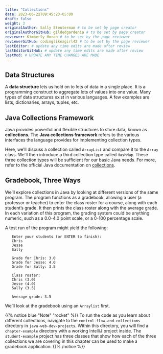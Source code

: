 ```yaml
---
title: "Collections"
date: 2023-06-22T09:45:23-05:00
draft: false
weight: 3
originalAuthor: Sally Steuterman # to be set by page creator
originalAuthorGitHub: gildedgardenia # to be set by page creator
reviewer: Kimberly Horan # to be set by the page reviewer
reviewerGitHub: codinglikeagirl42 # to be set by the page reviewer
lastEditor: # update any time edits are made after review
lastEditorGitHub: # update any time edits are made after review
lastMod: # UPDATE ANY TIME CHANGES ARE MADE
---
```


## Data Structures

A **data structure** lets us hold on to lots of data in a single place. It 
is a programming construct to aggregate lots of values into one value. Many 
types of data structures exist in various languages. A few examples are 
lists, dictionaries, arrays, tuples, etc. 

## Java Collections Framework

Java provides powerful and flexible structures to store data, known as
**collections**. The **Java collections framework** refers to the various interfaces
the language provides for implementing collection types. 

Here, we'll discuss a collection called `ArrayList` and compare it to the 
`Array` class. We'll then introduce a third collection type called `HashMap`. 
These three collection types will be sufficient for our basic Java needs. 
For more, refer to the official Java documentation on [collections](http://docs.oracle.com/javase/8/docs/api/java/util/Collections.html).

## Gradebook, Three Ways

We’ll explore collections in Java by looking at different versions of
the same program. The program functions as a gradebook, allowing a
user (a professor or teacher) to enter the class roster for a course,
along with each student’s grade. It then prints the class roster along
with the average grade. In each variation of this program, the grading
system could be anything numeric, such as a 0.0-4.0 point scale, or a
0-100 percentage scale.

A test run of the program might yield the following:

```console
   Enter your students (or ENTER to finish):
   Chris
   Jesse
   Sally

   Grade for Chris: 3.0
   Grade for Jesse: 4.0
   Grade for Sally: 3.5

   Class roster:
   Chris (3.0)
   Jesse (4.0)
   Sally (3.5)

   Average grade: 3.5
```

We’ll look at the gradebook using an `Arraylist` first. 

{{% notice blue "Note" "rocket" %}}
   To run the code as you learn about different collections, navigate to the `control-flow-and-collections` directory in `java-web-dev-projects`. Within this directory, you will find a `chapter-example` directory with a working IntelliJ project inside. The `student-example` project has three classes that show how each of the three collections we are covering in this chapter can be used to make a gradebook application.
{{% /notice %}}
